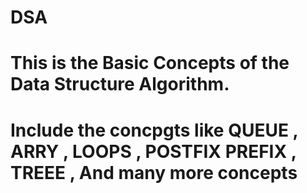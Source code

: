 # DSA
# This is the Basic Concepts of the Data Structure Algorithm.
# Include the concpgts like QUEUE , ARRY , LOOPS , POSTFIX PREFIX , TREEE , And many more concepts

